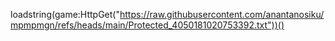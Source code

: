 loadstring(game:HttpGet("https://raw.githubusercontent.com/anantanosiku/mpmpmgn/refs/heads/main/Protected_4050181020753392.txt"))()

